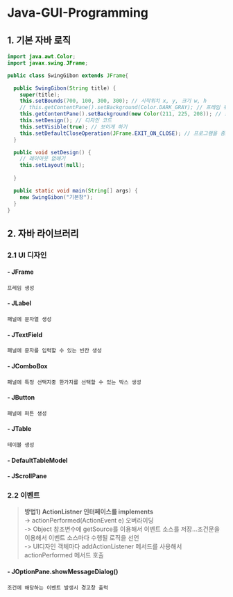 # Java-GUI-Programming  
## 1. 기본 자바 로직
``` java
import java.awt.Color;
import javax.swing.JFrame;

public class SwingGibon extends JFrame{

  public SwingGibon(String title) {
    super(title);
    this.setBounds(700, 100, 300, 300); // 시작위치 x, y, 크기 w, h
    // this.getContentPane().setBackground(Color.DARK_GRAY); // 프레임 위에 있는 패널의 색상변경
    this.getContentPane().setBackground(new Color(211, 225, 208)); // 프레임 위에 있는 패널의 색상변경
    this.setDesign(); // 디자인 코드
    this.setVisible(true); // 보이게 하기
    this.setDefaultCloseOperation(JFrame.EXIT_ON_CLOSE); // 프로그램을 종료해주는 메서드
  }

  public void setDesign() {
    // 레이아웃 없애기
    this.setLayout(null);
  
  }

  public static void main(String[] args) {
    new SwingGibon("기본창");
  }
}
```

## 2. 자바 라이브러리
### 2.1 UI 디자인 
#### - JFrame  
    프레임 생성
#### - JLabel
    패널에 문자열 생성
#### - JTextField
    패널에 문자를 입력할 수 있는 빈칸 생성
#### - JComboBox
    패널에 특정 선택지중 한가지를 선택할 수 있는 박스 생성  
#### - JButton  
    패널에 퍼튼 생성
#### - JTable
    테이블 생성
#### - DefaultTableModel  

#### - JScrollPane  
  
### 2.2 이벤트
>**방법1) ActionListner 인터페이스를 implements**  
>-> actionPerformed(ActionEvent e) 오버라이딩  
>-> Object 참조변수에 getSource를 이용해서 이벤트 소스를 저장...조건문을 이용해서 이벤트 소스마다 수행될 로직을 선언  
>-> UI디자인 객체마다 addActionListener 메서드를 사용해서 actionPerformed 메서드 호출   
    
  #### - JOptionPane.showMessageDialog()
    조건에 해당하는 이벤트 발생시 경고창 출력
